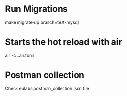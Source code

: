 # Run Migrations
make migrate-up branch=test-mysql

# Starts the hot reload with air
air -c .\.air.toml

# Postman collection
Check eulabs.postman_collection.json file